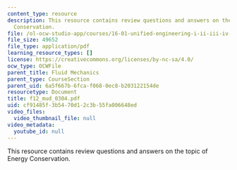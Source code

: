 ```yaml
---
content_type: resource
description: This resource contains review questions and answers on the topic of Energy
  Conservation.
file: /ol-ocw-studio-app/courses/16-01-unified-engineering-i-ii-iii-iv-fall-2005-spring-2006/cf91485f3b5470d12c3b55fa006648ed_f12_mud_0304.pdf
file_size: 49652
file_type: application/pdf
learning_resource_types: []
license: https://creativecommons.org/licenses/by-nc-sa/4.0/
ocw_type: OCWFile
parent_title: Fluid Mechanics
parent_type: CourseSection
parent_uid: 6a5f667b-6fca-f068-0ec8-b203122154de
resourcetype: Document
title: f12_mud_0304.pdf
uid: cf91485f-3b54-70d1-2c3b-55fa006648ed
video_files:
  video_thumbnail_file: null
video_metadata:
  youtube_id: null
---
```

This resource contains review questions and answers on the topic of Energy Conservation.